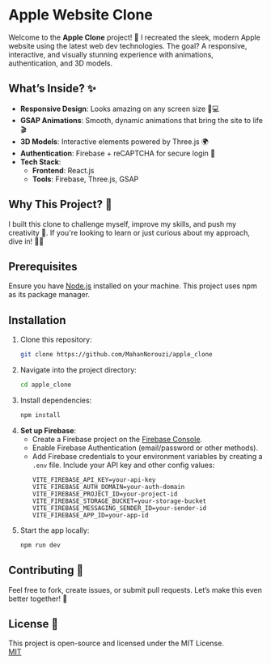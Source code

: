 # Apple Website Clone

Welcome to the **Apple Clone** project! 🚀 I recreated the sleek, modern Apple website using the latest web dev technologies. The goal? A responsive, interactive, and visually stunning experience with animations, authentication, and 3D models.

## What’s Inside? ✨
- **Responsive Design**: Looks amazing on any screen size 📱💻
- **GSAP Animations**: Smooth, dynamic animations that bring the site to life 🎬
- **3D Models**: Interactive elements powered by Three.js 🌍
- **Authentication**: Firebase + reCAPTCHA for secure login 🔐
- **Tech Stack**:
  - **Frontend**: React.js
  - **Tools**: Firebase, Three.js, GSAP

## Why This Project? 🤔
I built this clone to challenge myself, improve my skills, and push my creativity 🎨. If you're looking to learn or just curious about my approach, dive in! 🏊‍♂️

## Prerequisites

Ensure you have [Node.js](https://nodejs.org/) installed on your machine. This project uses npm as its package manager.

## Installation

1. Clone this repository:
    ```bash
    git clone https://github.com/MahanNorouzi/apple_clone
    ```
2. Navigate into the project directory:
    ```bash
    cd apple_clone
    ```
3. Install dependencies:
    ```bash
    npm install
    ```
4. **Set up Firebase**:
   - Create a Firebase project on the [Firebase Console](https://console.firebase.google.com/).
   - Enable Firebase Authentication (email/password or other methods).
   - Add Firebase credentials to your environment variables by creating a `.env` file. Include your API key and other config values:
     ```env
     VITE_FIREBASE_API_KEY=your-api-key
     VITE_FIREBASE_AUTH_DOMAIN=your-auth-domain
     VITE_FIREBASE_PROJECT_ID=your-project-id
     VITE_FIREBASE_STORAGE_BUCKET=your-storage-bucket
     VITE_FIREBASE_MESSAGING_SENDER_ID=your-sender-id
     VITE_FIREBASE_APP_ID=your-app-id
     ```
5. Start the app locally:
    ```bash
    npm run dev
    ```

## Contributing 🤝

Feel free to fork, create issues, or submit pull requests. Let’s make this even better together! 🙌

## License 📜

This project is open-source and licensed under the MIT License.  
[MIT](https://choosealicense.com/licenses/mit/)
